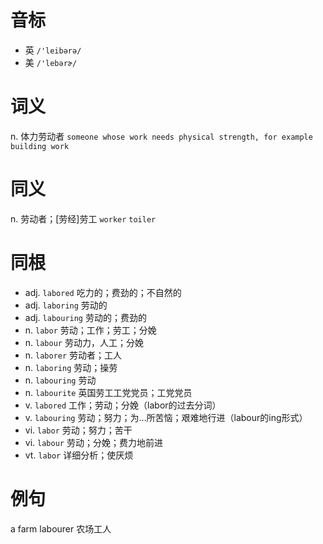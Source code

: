 # 音标

- 英 `/'leibərə/`
- 美 `/'lebərɚ/`

# 词义

n. 体力劳动者
`someone whose work needs physical strength, for example building work`

# 同义

n. 劳动者；[劳经]劳工
`worker` `toiler`

# 同根

- adj. `labored` 吃力的；费劲的；不自然的
- adj. `laboring` 劳动的
- adj. `labouring` 劳动的；费劲的
- n. `labor` 劳动；工作；劳工；分娩
- n. `labour` 劳动力，人工；分娩
- n. `laborer` 劳动者；工人
- n. `laboring` 劳动；操劳
- n. `labouring` 劳动
- n. `labourite` 英国劳工工党党员；工党党员
- v. `labored` 工作；劳动；分娩（labor的过去分词）
- v. `labouring` 劳动；努力；为…所苦恼；艰难地行进（labour的ing形式）
- vi. `labor` 劳动；努力；苦干
- vi. `labour` 劳动；分娩；费力地前进
- vt. `labor` 详细分析；使厌烦

# 例句

a farm labourer
农场工人



